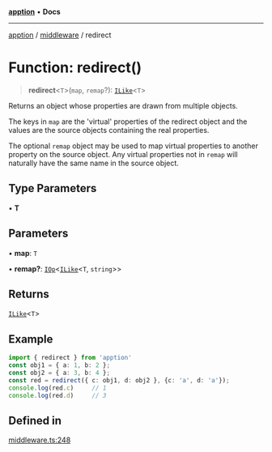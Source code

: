 [**apption**](../../README.md) • **Docs**

***

[apption](../../modules.md) / [middleware](../README.md) / redirect

# Function: redirect()

> **redirect**\<`T`\>(`map`, `remap`?): [`ILike`](../type-aliases/ILike.md)\<`T`\>

Returns an object whose properties are drawn from multiple objects.

The keys in `map` are the 'virtual' properties of the redirect object and 
the values are the source objects containing the real properties.

The optional `remap` object may be used to map virtual properties to 
another property on the source object. Any virtual properties not in 
`remap` will naturally have the same name in the source object.

## Type Parameters

• **T**

## Parameters

• **map**: `T`

• **remap?**: [`IOp`](../type-aliases/IOp.md)\<[`ILike`](../type-aliases/ILike.md)\<`T`, `string`\>\>

## Returns

[`ILike`](../type-aliases/ILike.md)\<`T`\>

## Example

```ts
import { redirect } from 'apption'
const obj1 = { a: 1, b: 2 };
const obj2 = { a: 3, b: 4 };
const red = redirect({ c: obj1, d: obj2 }, {c: 'a', d: 'a'});
console.log(red.c)     // 1
console.log(red.d)     // 3
```

## Defined in

[middleware.ts:248](https://github.com/mksunny1/apption/blob/7303acd5ad264aa235c8c110ccb0c2efbc2d008c/src/middleware.ts#L248)
